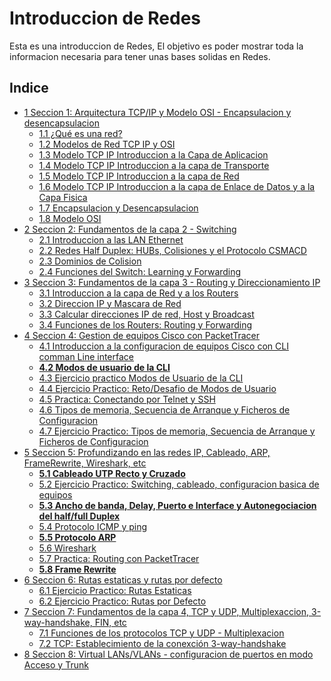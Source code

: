 # Introduccion de Redes

Esta es una introduccion de Redes, El objetivo es poder mostrar toda la informacion necesaria para tener unas bases solidas en Redes.


## Indice

* [1 Seccion 1: Arquitectura TCP/IP y Modelo OSI - Encapsulacion y desencapsulacion](https://github.com/RaulEstram/Documentaciones/tree/main/Redes/Redes%20Introduccion/Seccion%201%20Arquitectura%20TCP%20IP%20y%20Modelo%20OSI%20Encapsulacion%20y%20desencapsulacion)
    * [1.1 ¿Qué es una red?](https://github.com/RaulEstram/Documentaciones/blob/main/Redes/Redes%20Introduccion/Seccion%201%20Arquitectura%20TCP%20IP%20y%20Modelo%20OSI%20Encapsulacion%20y%20desencapsulacion/1%20Que%20es%20una%20red.md)
    * [1.2 Modelos de Red TCP IP y OSI](https://github.com/RaulEstram/Documentaciones/blob/main/Redes/Redes%20Introduccion/Seccion%201%20Arquitectura%20TCP%20IP%20y%20Modelo%20OSI%20Encapsulacion%20y%20desencapsulacion/2%20Modelos%20de%20Red%20TCP%20IP%20y%20OSI.md)
    * [1.3 Modelo TCP IP Introduccion a la Capa de Aplicacion](https://github.com/RaulEstram/Documentaciones/blob/main/Redes/Redes%20Introduccion/Seccion%201%20Arquitectura%20TCP%20IP%20y%20Modelo%20OSI%20Encapsulacion%20y%20desencapsulacion/3%20Modelo%20TCP%20IP%20Introduccion%20a%20la%20Capa%20de%20Aplicacion.md)
    * [1.4 Modelo TCP IP Introduccion a la capa de Transporte](https://github.com/RaulEstram/Documentaciones/blob/main/Redes/Redes%20Introduccion/Seccion%201%20Arquitectura%20TCP%20IP%20y%20Modelo%20OSI%20Encapsulacion%20y%20desencapsulacion/4%20Modelo%20TCP%20IP%20Introduccion%20a%20la%20capa%20de%20Transporte.md)
    * [1.5 Modelo TCP IP Introduccion a la capa de Red](https://github.com/RaulEstram/Documentaciones/blob/main/Redes/Redes%20Introduccion/Seccion%201%20Arquitectura%20TCP%20IP%20y%20Modelo%20OSI%20Encapsulacion%20y%20desencapsulacion/5%20Modelo%20TCP%20IP%20Introduccion%20a%20la%20capa%20de%20Red.md)
    * [1.6 Modelo TCP IP Introduccion a la capa de Enlace de Datos y a la Capa Fisica](https://github.com/RaulEstram/Documentaciones/blob/main/Redes/Redes%20Introduccion/Seccion%201%20Arquitectura%20TCP%20IP%20y%20Modelo%20OSI%20Encapsulacion%20y%20desencapsulacion/6%20Modelo%20TCP%20IP%20Introduccion%20a%20la%20capa%20de%20Enlace%20de%20Datos%20y%20a%20la%20Capa%20Fisica.md)
    * [1.7 Encapsulacion y Desencapsulacion](https://github.com/RaulEstram/Documentaciones/blob/main/Redes/Redes%20Introduccion/Seccion%201%20Arquitectura%20TCP%20IP%20y%20Modelo%20OSI%20Encapsulacion%20y%20desencapsulacion/7%20Encapsulacion%20y%20Desencapsulacion.md)
    * [1.8 Modelo OSI](https://github.com/RaulEstram/Documentaciones/blob/main/Redes/Redes%20Introduccion/Seccion%201%20Arquitectura%20TCP%20IP%20y%20Modelo%20OSI%20Encapsulacion%20y%20desencapsulacion/8%20Modelo%20OSI.md)
* [2 Seccion 2: Fundamentos de la capa 2 - Switching](https://github.com/RaulEstram/Documentaciones/tree/main/Redes/Redes%20Introduccion/Seccion%202%20Fundamentos%20de%20la%20capa%202%20Switching)
    * [2.1 Introduccion a las LAN Ethernet](https://github.com/RaulEstram/Documentaciones/blob/main/Redes/Redes%20Introduccion/Seccion%202%20Fundamentos%20de%20la%20capa%202%20Switching/1%20Introduccion%20a%20las%20LAN%20Ethernet.md)
    * [2.2 Redes Half Duplex: HUBs, Colisiones y el Protocolo CSMACD](https://github.com/RaulEstram/Documentaciones/blob/main/Redes/Redes%20Introduccion/Seccion%202%20Fundamentos%20de%20la%20capa%202%20Switching/2%20Redes%20Half%20Duplex%20HUBs%20Colisiones%20y%20el%20Protocolo%20CSMACD.md)
    * [2.3 Dominios de Colision](https://github.com/RaulEstram/Documentaciones/blob/main/Redes/Redes%20Introduccion/Seccion%202%20Fundamentos%20de%20la%20capa%202%20Switching/3%20Dominios%20de%20colision.md)
    * [2.4 Funciones del Switch: Learning y Forwarding](https://github.com/RaulEstram/Documentaciones/blob/main/Redes/Redes%20Introduccion/Seccion%202%20Fundamentos%20de%20la%20capa%202%20Switching/4%20Funciones%20del%20Switch%20learning%20y%20Forwarding.md)
* [3 Seccion 3: Fundamentos de la capa 3 - Routing y Direccionamiento IP](https://github.com/RaulEstram/Documentaciones/tree/main/Redes/Redes%20Introduccion/Seccion%203%20Fundamentos%20de%20la%20capa%203%20Routing%20y%20Direccionamiento%20IP)
    * [3.1 Introduccion a la capa de Red y a los Routers](https://github.com/RaulEstram/Documentaciones/blob/main/Redes/Redes%20Introduccion/Seccion%203%20Fundamentos%20de%20la%20capa%203%20Routing%20y%20Direccionamiento%20IP/1%20Introduccion%20a%20la%20capa%20de%20Red%20y%20a%20los%20Routers.md)
    * [3.2 Direccion IP y Mascara de Red](https://github.com/RaulEstram/Documentaciones/blob/main/Redes/Redes%20Introduccion/Seccion%203%20Fundamentos%20de%20la%20capa%203%20Routing%20y%20Direccionamiento%20IP/2%20Direccion%20IP%20y%20Mascara%20de%20Red.md)
    * [3.3 Calcular direcciones IP de red, Host y Broadcast](https://github.com/RaulEstram/Documentaciones/blob/main/Redes/Redes%20Introduccion/Seccion%203%20Fundamentos%20de%20la%20capa%203%20Routing%20y%20Direccionamiento%20IP/3%20Calcular%20direcciones%20IP%20de%20red%2C%20Host%20y%20Broadcast.md)
    * [3.4 Funciones de los Routers: Routing y Forwarding](https://github.com/RaulEstram/Documentaciones/blob/main/Redes/Redes%20Introduccion/Seccion%203%20Fundamentos%20de%20la%20capa%203%20Routing%20y%20Direccionamiento%20IP/4%20Funciones%20de%20los%20Routers%20Routing%20y%20Forwarding.md)
* [4 Seccion 4: Gestion de equipos Cisco con PacketTracer](https://github.com/RaulEstram/Documentaciones/tree/main/Redes/Redes%20Introduccion/Seccion%204%20Gestion%20de%20equipos%20Cisco%20packetTracer)
    * [4.1 Introduccion a la configuracion de equipos Cisco con CLI comman Line interface](https://github.com/RaulEstram/Documentaciones/blob/main/Redes/Redes%20Introduccion/Seccion%204%20Gestion%20de%20equipos%20Cisco%20packetTracer/1%20Introduccion%20a%20la%20configuracion%20de%20equipos%20Cisco%20CLI%20comman%20Line%20interface.md)
    * **[4.2 Modos de usuario de la CLI](https://github.com/RaulEstram/Documentaciones/blob/main/Redes/Redes%20Introduccion/Seccion%204%20Gestion%20de%20equipos%20Cisco%20packetTracer/2%20Modos%20de%20usuario%20de%20la%20CLI.md)**
    * [4.3 Ejercicio practico Modos de Usuario de la CLI](https://github.com/RaulEstram/Documentaciones/blob/main/Redes/Redes%20Introduccion/Seccion%204%20Gestion%20de%20equipos%20Cisco%20packetTracer/3%20Ejercicio%20practico%20Modos%20de%20Usuario%20de%20la%20CLI.md)
    * [4.4 Ejercicio Practico: Reto/Desafio de Modos de Usuario](https://github.com/RaulEstram/Documentaciones/blob/main/Redes/Redes%20Introduccion/Seccion%204%20Gestion%20de%20equipos%20Cisco%20packetTracer/4%20Ejercicio%20Practico%20Reto%20Desafio%20Modos%20de%20Usuario.md)
    * [4.5 Practica: Conectando por Telnet y SSH](https://github.com/RaulEstram/Documentaciones/blob/main/Redes/Redes%20Introduccion/Seccion%204%20Gestion%20de%20equipos%20Cisco%20packetTracer/5%20Practica%20conectando%20por%20Telnet%20y%20SSH.md)
    * [4.6 Tipos de memoria, Secuencia de Arranque y Ficheros de Configuracion](https://github.com/RaulEstram/Documentaciones/blob/main/Redes/Redes%20Introduccion/Seccion%204%20Gestion%20de%20equipos%20Cisco%20packetTracer/6%20Tipos%20de%20memoria%20secuencia%20de%20arranque%20y%20ficheros%20de%20configuracion.md)
    * [4.7 Ejercicio Practico: Tipos de memoria, Secuencia de Arranque y Ficheros de Configuracion](https://github.com/RaulEstram/Documentaciones/blob/main/Redes/Redes%20Introduccion/Seccion%204%20Gestion%20de%20equipos%20Cisco%20packetTracer/7%20Ejercicio%20Practico%20tipos%20de%20memoria%20secuencia%20de%20arranque%20y%20ficheros%20de%20configuracion.md)
* [5 Seccion 5: Profundizando en las redes IP, Cableado, ARP, FrameRewrite, Wireshark, etc](https://github.com/RaulEstram/Documentaciones/tree/main/Redes/Redes%20Introduccion/Seccion%205%20Profundizando%20en%20las%20redes%20IP%20Cableado%20ARP%20FrameRewrite%20Wireshark%20etc)
    * **[5.1 Cableado UTP Recto y Cruzado](https://github.com/RaulEstram/Documentaciones/blob/main/Redes/Redes%20Introduccion/Seccion%205%20Profundizando%20en%20las%20redes%20IP%20Cableado%20ARP%20FrameRewrite%20Wireshark%20etc/1%20Cableado%20UTP%20Recto%20y%20Cruzado.md)**
    * [5.2 Ejercicio Practico: Switching, cableado, configuracion basica de equipos](https://github.com/RaulEstram/Documentaciones/blob/main/Redes/Redes%20Introduccion/Seccion%205%20Profundizando%20en%20las%20redes%20IP%20Cableado%20ARP%20FrameRewrite%20Wireshark%20etc/2%20Ejercicio%20Practico%20Switching.md)
    * **[5.3 Ancho de banda, Delay, Puerto e Interface y Autonegociacion del half/full Duplex](https://github.com/RaulEstram/Documentaciones/blob/main/Redes/Redes%20Introduccion/Seccion%205%20Profundizando%20en%20las%20redes%20IP%20Cableado%20ARP%20FrameRewrite%20Wireshark%20etc/3%20Ancho%20de%20banda%20Delay%20y%20Autonegociacion%20del%20half%20full%20Duplex.md)**
    * [5.4  Protocolo ICMP y ping](https://github.com/RaulEstram/Documentaciones/blob/main/Redes/Redes%20Introduccion/Seccion%205%20Profundizando%20en%20las%20redes%20IP%20Cableado%20ARP%20FrameRewrite%20Wireshark%20etc/4%20Protocolo%20ICMP%20y%20PING.md)
    * **[5.5 Protocolo ARP](https://github.com/RaulEstram/Documentaciones/blob/main/Redes/Redes%20Introduccion/Seccion%205%20Profundizando%20en%20las%20redes%20IP%20Cableado%20ARP%20FrameRewrite%20Wireshark%20etc/5%20El%20Protocolo%20ARP.md)**
    * [5.6 Wireshark](https://github.com/RaulEstram/Documentaciones/blob/main/Redes/Redes%20Introduccion/Seccion%205%20Profundizando%20en%20las%20redes%20IP%20Cableado%20ARP%20FrameRewrite%20Wireshark%20etc/6%20wireshark.md)
    * [5.7 Practica: Routing con PacketTracer](https://github.com/RaulEstram/Documentaciones/blob/main/Redes/Redes%20Introduccion/Seccion%205%20Profundizando%20en%20las%20redes%20IP%20Cableado%20ARP%20FrameRewrite%20Wireshark%20etc/7%20Practica%20Routing%20con%20PacketTracer.md)
    * **[5.8 Frame Rewrite](https://github.com/RaulEstram/Documentaciones/blob/main/Redes/Redes%20Introduccion/Seccion%205%20Profundizando%20en%20las%20redes%20IP%20Cableado%20ARP%20FrameRewrite%20Wireshark%20etc/8%20Frame%20Rewrite.md)**
* [6 Seccion 6: Rutas estaticas y rutas por defecto](https://github.com/RaulEstram/Documentaciones/tree/main/Redes/Redes%20Introduccion/Seccion%206%20Rutas%20estaticas%20y%20rutas%20por%20defecto)
    * [6.1 Ejercicio Practico: Rutas Estaticas](https://github.com/RaulEstram/Documentaciones/blob/main/Redes/Redes%20Introduccion/Seccion%206%20Rutas%20estaticas%20y%20rutas%20por%20defecto/1%20Ejercicio%20Practico%20Rutas%20Estaticas.md)
    * [6.2 Ejercicio Practico: Rutas por Defecto](https://github.com/RaulEstram/Documentaciones/blob/main/Redes/Redes%20Introduccion/Seccion%206%20Rutas%20estaticas%20y%20rutas%20por%20defecto/2%20Ejercicio%20Practico%20Rutas%20por%20defecto.md)
* [7 Seccion 7: Fundamentos de la capa 4, TCP y UDP, Multiplexaccion, 3-way-handshake, FIN, etc]()
    * [7.1 Funciones de los protocolos TCP y UDP - Multiplexacion]()
    * [7.2 TCP: Establecimiento de la conexción 3-way-handshake]()
* [8 Seccion 8: Virtual LANs/VLANs - configuracion de puertos en modo Acceso y Trunk]()